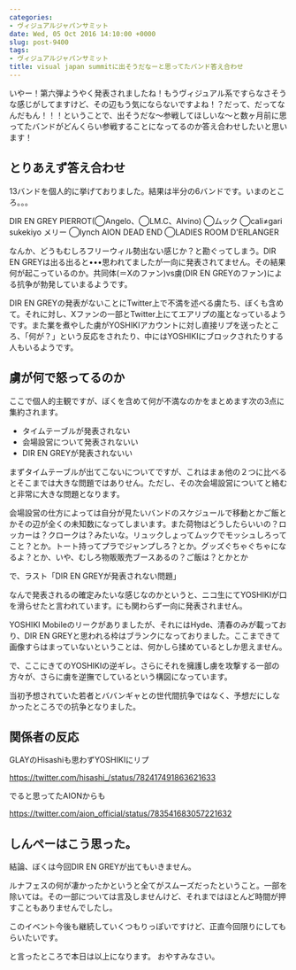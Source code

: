 ```yaml
---
categories:
- ヴィジュアルジャパンサミット
date: Wed, 05 Oct 2016 14:10:00 +0000
slug: post-9400
tags:
- ヴィジュアルジャパンサミット
title: visual japan summitに出そうだなーと思ってたバンド答え合わせ
---
```


いやー！第六弾ようやく発表されましたね！もうヴィジュアル系ですらなさそうな感じがしてますけど、その辺もう気にならないですよね！？だって、だってなんだもん！！！ということで、出そうだな〜参戦してほしいな〜と数ヶ月前に思ってたバンドがどんくらい参戦することになってるのか答え合わせしたいと思います！



<h2>とりあえず答え合わせ</h2>

13バンドを個人的に挙げておりました。結果は半分の6バンドです。いまのところ。。。

DIR EN GREY
PIERROT(◯Angelo、◯LM.C、Alvino)
◯ムック
◯cali≠gari
sukekiyo
メリー
◯lynch
AION
DEAD END
◯LADIES ROOM
D'ERLANGER

なんか、どうもむしろフリーウィル勢出ない感じか？と勘ぐってしまう。DIR EN GREYは出る出ると•••思われてましたが一向に発表されてません。その結果何が起こっているのか。共同体(＝Xのファン)vs虜(DIR EN GREYのファン)による抗争が勃発していまるようです。

DIR EN GREYの発表がないことにTwitter上で不満を述べる虜たち、ぼくも含めて。それに対し、Xファンの一部とTwitter上にてエアリプの嵐となっているようです。また業を煮やした虜がYOSHIKIアカウントに対し直接リプを送ったところ、「何が？」という反応をされたり、中にはYOSHIKIにブロックされたりする人もいるようです。

<h2>虜が何で怒ってるのか</h2>

ここで個人的主観ですが、ぼくを含めて何が不満なのかをまとめます次の3点に集約されます。

<ul>
<li>タイムテーブルが発表されない</li>
<li>会場設営について発表されないい</li>
<li>DIR EN GREYが発表されないい</li>
</ul>

まずタイムテーブルが出てこないについてですが、これはまぁ他の２つに比べるとそこまでは大きな問題ではありせん。ただし、その次会場設営についてと絡むと非常に大きな問題となります。

会場設営の仕方によっては自分が見たいバンドのスケジュールで移動とかご飯とかその辺が全くの未知数になってしまいます。また荷物はどうしたらいいの？ロッカーは？クロークは？みたいな。リュックしょってムックでモッシュしろってこと？とか。トート持ってプラでジャンプしろ？とか。グッズぐちゃぐちゃになるよ？とか、いや、むしろ物販販売ブースあるの？ご飯は？とかとか

で、ラスト「DIR EN GREYが発表されない問題」

なんで発表されるの確定みたいな感じなのかというと、ニコ生にてYOSHIKIが口を滑らせたと言われています。にも関わらず一向に発表されません。

YOSHIKI Mobileのリークがありましたが、それにはHyde、清春のみが載っており、DIR EN GREYと思われる枠はブランクになっておりました。ここまできて画像すらはまっていないということは、何かしら揉めているとしか思えません。

で、ここにきてのYOSHIKIの逆ギレ。さらにそれを擁護し虜を攻撃する一部の方々が、さらに虜を逆撫でしているという構図になっています。

当初予想されていた若者とババンギャとの世代間抗争ではなく、予想だにしなかったところでの抗争となりました。 

<h2>関係者の反応</h2>

GLAYのHisashiも思わずYOSHIKIにリプ

https://twitter.com/hisashi_/status/782417491863621633

でると思ってたAIONからも

https://twitter.com/aion_official/status/783541683057221632


<h2>しんぺーはこう思った。</h2>

結論、ぼくは今回DIR EN GREYが出てもいきません。

ルナフェスの何が凄かったかというと全てがスムーズだったということ。一部を除いては。その一部については言及しませんけど、それまではほとんど時間が押すこともありませんでしたし。

このイベント今後も継続していくつもりっぽいですけど、正直今回限りにしてもらいたいです。

と言ったところで本日は以上になります。
おやすみなさい。